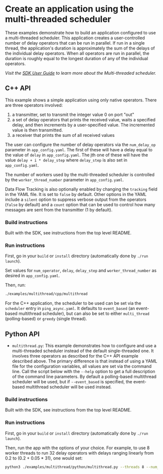 # Create an application using the multi-threaded scheduler

These examples demonstrate how to build an application configured to use a multi-threaded scheduler. This application creates a user-controlled number of delay operators that can be run in parallel. If run in a single thread, the application's duration is approximately the sum of the delays of the individual delay operators. When all operators are run in parallel, the duration is roughly equal to the longest duration of any of the individual operators.

*Visit the [SDK User Guide](https://docs.nvidia.com/holoscan/sdk-user-guide/components/schedulers.html) to learn more about the Multi-threaded scheduler.*

## C++ API

This example shows a simple application using only native operators. There are three operators involved:
  1. a transmitter, set to transmit the integer value 0 on port "out"
  2. a set of delay operators that prints the received value, waits a specified delay, and then increments by a user-specified value. The incremented value is then transmitted.
  3. a receiver that prints the sum of all received values

The user can configure the number of delay operators via the `num_delay_op` parameter in `app_config.yaml`. The first of these will have a delay equal to the value of `delay` in `app_config.yaml`. The jth one of these will have the value `delay + i * delay_step` where `delay_step` is also set in `app_config.yaml`.

The number of workers used by the multi-threaded scheduler is controlled by the `worker_thread_number` parameter in `app_config.yaml`.

Data Flow Tracking is also optionally enabled by changing the `tracking` field in the YAML file. It is set to `false` by default. Other options in the YAML include a `silent` option to suppress verbose output from the operators (`false` by default) and a `count` option that can be used to control how many messages are sent from the transmitter (1 by default).

### Build instructions

Built with the SDK, see instructions from the top level README.

### Run instructions

First, go in your `build` or `install` directory (automatically done by `./run launch`).

Set values for `num_operator`, `delay`, `delay_step` and `worker_thread_number` as desired in `app_config.yaml`.

Then, run:
```bash
./examples/multithread/cpp/multithread
```

For the C++ application, the scheduler to be used can be set via the `scheduler` entry in `ping_async.yaml`. It defaults to `event_based` (an event-based multithread scheduler), but can also be set to either `multi_thread` (polling-based) or `greedy` (single thread).

## Python API

- `multithread.py`: This example demonstrates how to configure and use a multi-threaded scheduler instead of the default single-threaded one. It involves three operators as described for the C++ API example described above. The primary difference is that instead of using a YAML file for the configuration variables, all values are set via the command line. Call the script below with the `--help` option to get a full description of the command line parameters. By default a polling-based multithread scheduler will be used, but if `--event_based` is specified, the event-based multithread scheduler will be used instead.

### Build instructions

Built with the SDK, see instructions from the top level README.

### Run instructions

First, go in your `build` or `install` directory (automatically done by `./run launch`).

Then, run the app with the options of your choice. For example, to use 8 worker threads to run 32 delay operators with delays ranging linearly from 0.2 to (0.2 + 0.05 * 31), one would set:

```bash
python3 ./examples/multithread/python/multithread.py --threads 8 --num_delay_ops 32 --delay 0.2 --delay_step 0.05 --event_based
```
